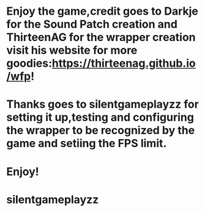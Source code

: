 


# Enjoy the game,credit goes to Darkje for the Sound Patch creation and ThirteenAG for the wrapper creation visit his website for more goodies:https://thirteenag.github.io/wfp!
# Thanks goes to silentgameplayzz for setting it up,testing and configuring the wrapper to be recognized by the game and setiing the FPS limit.
# Enjoy!
# silentgameplayzz
